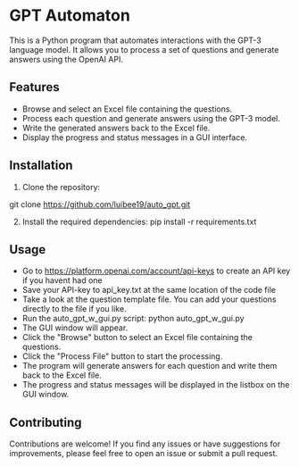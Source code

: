 # GPT Automaton

This is a Python program that automates interactions with the GPT-3 language model. It allows you to process a set of questions and generate answers using the OpenAI API.

## Features

- Browse and select an Excel file containing the questions.
- Process each question and generate answers using the GPT-3 model.
- Write the generated answers back to the Excel file.
- Display the progress and status messages in a GUI interface.

## Installation

1. Clone the repository:

git clone https://github.com/luibee19/auto_gpt.git

2. Install the required dependencies:
pip install -r requirements.txt

## Usage
- Go to https://platform.openai.com/account/api-keys to create an API key if you havent had one
- Save your API-key to api_key.txt at the same location of the code file
- Take a look at the question template file. You can add your questions directly to the file if you like.
- Run the auto_gpt_w_gui.py script: python auto_gpt_w_gui.py
- The GUI window will appear.
- Click the "Browse" button to select an Excel file containing the questions.
- Click the "Process File" button to start the processing.
- The program will generate answers for each question and write them back to the Excel file.
- The progress and status messages will be displayed in the listbox on the GUI window.

## Contributing
Contributions are welcome! If you find any issues or have suggestions for improvements, please feel free to open an issue or submit a pull request.
